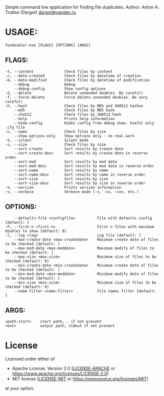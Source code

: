 Simple command line application for finding file duplicates. Author: Anton A. Truttse (Dargot) <dargot@yandex.ru>

# USAGE:
    fundoubler.exe [FLAGS] [OPTIONS] [ARGS]

## FLAGS:
    -t, --content              Check files by content
    -c, --date-created         Check files by datetime of creation
    -m, --date-modified        Check files by datetime of modification
        --debug                Debug
        --debug-config         Show config options
    -d, --delete               Delete unneeded doubles. Be careful!
    -f, --force-delete         Force delete unneeded doubles. Be very careful!
    -h, --hash                 Check files by MD5 and SHA512 hashes
        --md5                  Check files by MD5 hash
        --sha512               Check files by SHA512 hash
        --help                 Prints help information
        --hide-config          Hides config from debug show. Useful only .cfg file
    -n, --name                 Check files by size
        --show-options-only    Show options only - no real work
    -S, --silent               Silent mode
    -s, --size                 Check files by size
        --sort-create          Sort results by create date
        --sort-create-desc     Sort results by create date in reverse order
        --sort-mod             Sort results by mod date
        --sort-mod-desc        Sort results by mod date in reverse order
        --sort-name            Sort results by name
        --sort-name-desc       Sort results by name in reverse order
        --sort-size            Sort results by size
        --sort-size-desc       Sort results by size in reverse order
    -V, --version              Prints version information
    -v, --verbose              Verbose mode (-v, -vv, -vvv, etc.)

## OPTIONS:
        --defaults-file <configfile>          File with defaults config [default: ]
    -F, --first-n <first-n>                   First n files with maximum doubles to show [default: 0]
    -l, --log <log>                           Log file [default: ]
        --max-create-date <max-createdate>    Maximum create date of files to be checked [default: ]
        --max-mod-date <max-moddate>          Maximum modify of files to be checked [default: ]
        --max-size <max-size>                 Maximum size of files to be checked [default: 0]
        --min-create-date <min-createdate>    Minimum create date of files to be checked [default: ]
        --min-mod-date <min-moddate>          Minimum modify date of files to be checked [default: ]
        --min-size <min-size>                 Minimum size of files to be checked [default: 0]
        --name-filter <name-filter>           File names filter [default: ]

## ARGS:
    <path-start>    start path, . if not present
    <out>           output path, stdout if not present

# License

Licensed under either of

- Apache License, Version 2.0 ([LICENSE-APACHE](LICENSE-APACHE) or <https://www.apache.org/licenses/LICENSE-2.0>)
- MIT license ([LICENSE-MIT](LICENSE-MIT) or <https://opensource.org/licenses/MIT>)

at your option.